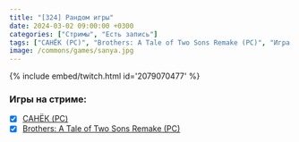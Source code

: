 ```yaml
---
title: "[324] Рандом игры"
date: 2024-03-02 09:00:00 +0300
categories: ["Стримы", "Есть запись"]
tags: ["САНЁК (PC)", "Brothers: A Tale of Two Sons Remake (PC)", "Игра пройдена"]
image: /commons/games/sanya.jpg
---
```


{% include embed/twitch.html id='2079070477' %}

### Игры на стриме:
+ [x] [САНЁК (PC)](/tags/санёк-pc)
+ [x] [Brothers: A Tale of Two Sons Remake (PC)](/tags/brothers-a-tale-of-two-sons-remake-pc)
